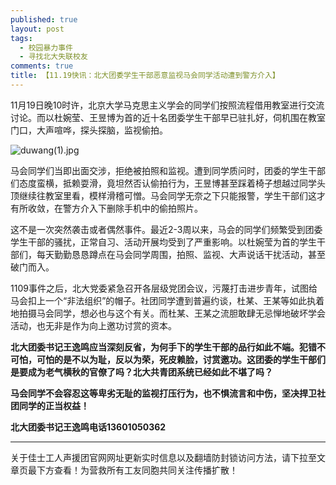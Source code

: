 ```yaml
---
published: true
layout: post
tags: 
  - 校园暴力事件
  - 寻找北大失联校友
comments: true
title: 【11.19快讯：北大团委学生干部恶意监视马会同学活动遭到警方介入】
---
```



11月19日晚10时许，北京大学马克思主义学会的同学们按照流程借用教室进行交流讨论。而以杜婉莹、王昱博为首的近十名团委学生干部早已驻扎好，伺机围在教室门口，大声喧哗，探头探脑，监视偷拍。

<img src="https://i.loli.net/2018/11/20/5bf38599ad4ab.jpg" alt="duwang(1).jpg" title="duwang(1).jpg" />

马会同学们当即出面交涉，拒绝被拍照和监视。遭到同学质问时，团委的学生干部们态度蛮横，抵赖耍滑，竟坦然否认偷拍行为，王昱博甚至踩着椅子想越过同学头顶继续往教室里看，模样滑稽可憎。马会同学无奈之下只能报警，学生干部们这才有所收敛，在警方介入下删除手机中的偷拍照片。

这不是一次突然袭击或者偶然事件。最近2-3周以来，马会的同学们频繁受到团委学生干部的骚扰，正常自习、活动开展均受到了严重影响。以杜婉莹为首的学生干部们，每天勤勤恳恳蹲点在马会同学周围，拍照、监视、大声说话干扰活动，甚至破门而入。

1109事件之后，北大党委紧急召开各层级党团会议，污蔑打击进步青年，试图给马会扣上一个“非法组织”的帽子。社团同学遭到普遍约谈，杜某、王某等如此执着地拍摄马会同学，想必也与这个有关。而杜某、王某之流胆敢肆无忌惮地破坏学会活动，也无非是作为向上邀功讨赏的资本。

**北大团委书记王逸鸣应当深刻反省，为何手下的学生干部的品行如此不端。犯错不可怕，可怕的是不以为耻，反以为荣，死皮赖脸，讨赏邀功。这团委的学生干部们是要成为老气横秋的官僚了吗？北大共青团系统已经如此不堪了吗？**

**马会同学不会容忍这等卑劣无耻的监视打压行为，也不惧流言和中伤，坚决捍卫社团同学的正当权益！**

**北大团委书记王逸鸣电话13601050362**


---
关于佳士工人声援团官网网址更新实时信息以及翻墙防封锁访问方法，请下拉至文章页最下方查看！为营救所有工友同胞共同关注传播扩散！

